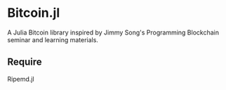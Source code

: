 # Bitcoin.jl

A Julia Bitcoin library inspired by Jimmy Song's Programming Blockchain seminar
and learning materials.

## Require

Ripemd.jl
